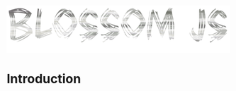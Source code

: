 ![alt text](https://github.com/azukaar/blossom-js/raw/master/text.png "Blossom JS")

# Introduction

